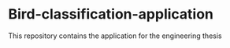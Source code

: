 # Bird-classification-application
This repository contains the application for the engineering thesis
